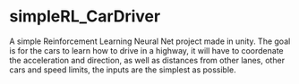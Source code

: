 # simpleRL_CarDriver
A simple Reinforcement Learning Neural Net project made in unity. 
The goal is for the cars to learn how to drive in a highway, it will have to coordenate the acceleration and direction, as well as distances from other lanes, other cars and speed limits, the inputs are the simplest as possible. 
